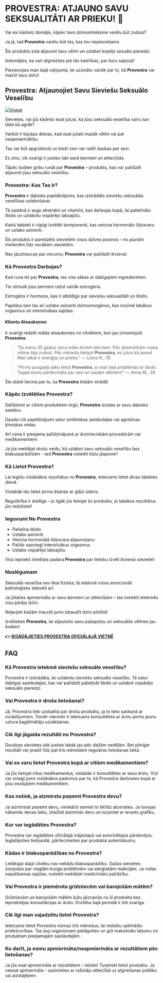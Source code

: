 # PROVESTRA: ATJAUNO SAVU SEKSUALITĀTI AR PRIEKU! 💖

Vai esi kādreiz domājis, kāpēc tavs dzimumtieksme varētu būt zudusi? 

Ja jā, tad **Provestra** varētu būt tas, kas tev nepieciešams. 

Šis produkts sola atjaunot tavu vēlmi un uzlabot kopējo sexuālo pieredzi. 

Iedomājies, ka vari atgriezties pie tās kaislības, par kuru sapņoji! 

Pievienojies man šajā ceļojumā, lai uzzinātu vairāk par to, kā **Provestra** var mainīt tavu dzīvi!

## Provestra: Atjaunojiet Savu Sieviešu Seksuālo Veselību

[![Image](https://www2.sellhealth.com/42/provestra_b_23_4.jpg)](https://gchaffi.com/znOEHy2l)

Sievietes, vai jūs kādreiz esat jutusi, ka jūsu seksuālā veselība vairs nav tāda kā agrāk? 

Varbūt ir bijušas dienas, kad esat jutaši mazāk vēlmi vai pat neapmierinātību. 

Tas var būt apgrūtinoši un bieži vien var radīt šaubas par sevi. 

Es zinu, cik svarīgi ir justies labi savā ķermenī un attiecībās. 

Tāpēc šodien gribu runāt par **Provestra** – produktu, kas var palīdzēt atjaunot jūsu seksuālo veselību.

### Provestra: Kas Tas Ir?

**Provestra** ir dabisks papildinājums, kas izstrādāts sieviešu seksuālās veselības uzlabošanai. 

Tā sastāvā ir augu ekstrakti un vitamīni, kas darbojas kopā, lai palielinātu libido un uzlabotu vispārējo labsajūtu.

Katrā tabletē ir rūpīgi izvēlēti komponenti, kas veicina hormonālo līdzsvaru un uzlabo asinsriti.

Šis produkts ir paredzēts sievietēm visos dzīves posmos – no jaunām meitenēm līdz vecākām sievietēm. 

Nav jāuztraucas par vecumu; **Provestra** var palīdzēt ikvienai.

### Kā Provestra Darbojas?

Kad runa iet par **Provestra**, tas viss sākas ar dabīgajiem ingredientiem.

Tie stimulē jūsu ķermeni ražot vairāk estrogēna. 

Estrogēns ir hormons, kas ir atbildīgs par sieviešu seksualitāti un libido.

Papildus tam tas arī uzlabo asinsriti dzimumorgānos, kas nozīmē labākus orgasmus un intensīvākas sajūtas.

#### Klientu Atsauksmes

Ir svarīgi redzēt reālās atsauksmes no cilvēkiem, kuri jau izmantojuši **Provestra**:

> "Es esmu 35 gadus veca māte diviem bērniem. Pēc dzemdībām mana vēlme bija zudusi. Pēc mēneša lietojot **Provestra**, es jutos kā jauna! Man atkal ir enerģija un prieks." 
> — Liene R., 35

> "Pirms pusgada sāku lietot **Provestra**, jo man bija problēmas ar libido. Tagad esmu pārliecināta par sevi un savām vēlmēm!" 
> — Anna M., 28

Šie stāsti liecina par to, ka **Provestra** tiešām strādā!

### Kāpēc Izvēlēties Provestra?

Salīdzinot ar citiem produktiem tirgū, **Provestra** izceļas ar savu dabisko sastāvu.

Daudzi citi papildinājumi satur sintētiskas sastāvdaļas vai agresīvas ķīmiskas vielas.

Arī cena ir pieejama salīdzinājumā ar ārstnieciskām procedūrām vai medikamentiem.

Ja jūs meklējat drošu veidu, kā uzlabot savu seksuālo veselību bez blakusparādībām - tad **Provestra** noteikti būtu jāapsver!

### Kā Lietot Provestra?

Lai iegūtu vislabākos rezultātus no **Provestra**, ieteicams lietot divas tabletes dienā.

Vislabāk tās lietot pirms ēšanas ar glāzi ūdens. 

Regulārība ir atslēga – jo ilgāk jūs lietojat šo produktu, jo labākus rezultātus jūs redzēsiet!

### Ieguvumi No Provestra

- Palielina libido
- Uzlabo asinsriti
- Veicina hormonālā līdzsvara atjaunošanu
- Palīdz sasniegt intensīvākus orgasmus
- Uzlabo vispārējo labsajūtu

Viss iepriekš minētais padara **Provestra** par lielisku izvēli ikvienai sievietei!

### Noslēgumam

Seksuālā veselība nav tikai fiziska; tā ietekmē mūsu emocionāli psiholoģisko stāvokli arī. 

Ja jūtaties apmierināta ar savu ķermeni un attiecībām – tas noteikti ietekmēs visu pārējo dzīvi.

Neļaujiet bažām traucēt jums izbaudīt dzīvi pilnībā! 

Izvēlieties **Provestra**, lai atjaunotu savu pašapziņu un seksuālās vēlmes jau šodien!



**👉 [IEGĀDĀJIETIES PROVESTRA OFICIĀLAJĀ VIETNĒ](https://gchaffi.com/znOEHy2l)**

## FAQ

### Kā Provestra ietekmē sieviešu seksuālo veselību?

Provestra ir izstrādāta, lai uzlabotu sieviešu seksuālo veselību. Tā satur dabīgas sastāvdaļas, kas var palīdzēt palielināt libido un uzlabot vispārējo seksuālo pieredzi.

### Vai Provestra ir droša lietošanai?

Jā, Provestra tiek uzskatīta par drošu produktu, ja to lieto saskaņā ar norādījumiem. Tomēr vienmēr ir ieteicams konsultēties ar ārstu pirms jaunu uztura bagātinātāju uzsākšanas.

### Cik ilgi jāgaida rezultāti no Provestra?

Daudzas sievietes sāk justies labāk jau pēc dažām nedēļām. Bet pilnīgie rezultāti var prasīt līdz pat trīs mēnešiem regulāras lietošanas laikā.

### Vai es varu lietot Provestra kopā ar citiem medikamentiem?

Ja jūs lietojat citus medikamentus, vislabāk ir konsultēties ar savu ārstu. Viņi var sniegt jums vislabākos padomus par to, kā Provestra darbosies kopā ar jūsu esošajiem medikamentiem.

### Kas notiek, ja aizmirstu paņemt Provestra devu?

Ja aizmirstat paņemt devu, vienkārši ņemiet to tiklīdz atceraties. Ja tuvojas nākamās devas laiks, izlaižiet aizmirsto devu un turpiniet ar ierasto grafiku. 

### Kur var iegādāties Provestra?

Provestra var iegādāties oficiālajā mājaslapā vai autorizētajos pārdevējos. Iegādājoties tiešsaistē, pārliecinieties par produkta autentiskumu.

### Kādas ir blakusparādības no Provestra?

Lielākajai daļai cilvēku nav nekādu blakusparādību. Dažas sievietes ziņojušas par vieglām kuņģa problēmām vai alerģiskām reakcijām. Ja rodas nepatīkamas sajūtas, noteikti meklējiet medicīnisko palīdzību.

### Vai Provestra ir piemērota grūtniecēm vai barojošām mātēm?

Grūtniecēm un barojošām mātēm būtu jāizvairās no šī produkta bez iepriekšējas konsultācijas ar ārstu. Drošība šajā periodā ir ļoti svarīga.

### Cik ilgi man vajadzētu lietot Provestra?

Ieteicams lietot Provestra vismaz trīs mēnešus, lai redzētu optimālās priekšrocības. Tas ļauj organismam pielāgoties un gūt maksimālu labumu no produktam pieejamajām sastāvdaļām.

### Ko darīt, ja esmu apmierināta/neapmierināta ar rezultātiem pēc lietošanas?

Ja jūs esat apmierināta ar rezultātiem – lieliski! Turpiniet lietot produktu. Ja neesat apmierināta – sazinieties ar ražotāju attiecībā uz atgriešanas politiku vai aizstājējiem.